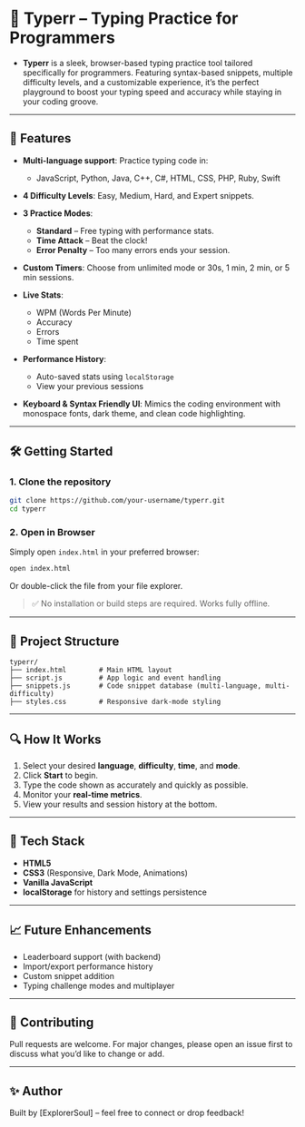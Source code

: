 # 🧠 Typerr – Typing Practice for Programmers

* **Typerr** is a sleek, browser-based typing practice tool tailored specifically for programmers. Featuring syntax-based snippets, multiple difficulty levels, and a customizable experience, it’s the perfect playground to boost your typing speed and accuracy while staying in your coding groove.

---

## 🚀 Features

* **Multi-language support**: Practice typing code in:

  * JavaScript, Python, Java, C++, C#, HTML, CSS, PHP, Ruby, Swift
* **4 Difficulty Levels**: Easy, Medium, Hard, and Expert snippets.
* **3 Practice Modes**:

  * **Standard** – Free typing with performance stats.
  * **Time Attack** – Beat the clock!
  * **Error Penalty** – Too many errors ends your session.
* **Custom Timers**: Choose from unlimited mode or 30s, 1 min, 2 min, or 5 min sessions.
* **Live Stats**:

  * WPM (Words Per Minute)
  * Accuracy
  * Errors
  * Time spent
* **Performance History**:

  * Auto-saved stats using `localStorage`
  * View your previous sessions
* **Keyboard & Syntax Friendly UI**: Mimics the coding environment with monospace fonts, dark theme, and clean code highlighting.

---

## 🛠️ Getting Started

### 1. Clone the repository

```bash
git clone https://github.com/your-username/typerr.git
cd typerr
```

### 2. Open in Browser

Simply open `index.html` in your preferred browser:

```bash
open index.html
```

Or double-click the file from your file explorer.

> ✅ No installation or build steps are required. Works fully offline.

---

## 📁 Project Structure

```
typerr/
├── index.html        # Main HTML layout
├── script.js         # App logic and event handling
├── snippets.js       # Code snippet database (multi-language, multi-difficulty)
├── styles.css        # Responsive dark-mode styling
```

---

## 🔍 How It Works

1. Select your desired **language**, **difficulty**, **time**, and **mode**.
2. Click **Start** to begin.
3. Type the code shown as accurately and quickly as possible.
4. Monitor your **real-time metrics**.
5. View your results and session history at the bottom.

---

## 🧠 Tech Stack

* **HTML5**
* **CSS3** (Responsive, Dark Mode, Animations)
* **Vanilla JavaScript**
* **localStorage** for history and settings persistence

---

## 📈 Future Enhancements

* Leaderboard support (with backend)
* Import/export performance history
* Custom snippet addition
* Typing challenge modes and multiplayer

---


## 🤝 Contributing

Pull requests are welcome. For major changes, please open an issue first to discuss what you’d like to change or add.

---

## ✨ Author

Built by \[ExplorerSoul] – feel free to connect or drop feedback!


